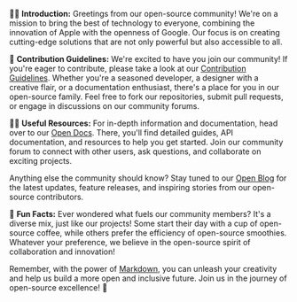 🙋‍♀️ **Introduction:**
Greetings from our open-source community! We're on a mission to bring the best of technology to everyone, combining the innovation of Apple with the openness of Google. Our focus is on creating cutting-edge solutions that are not only powerful but also accessible to all.

🌈 **Contribution Guidelines:**
We're excited to have you join our community! If you're eager to contribute, please take a look at our [Contribution Guidelines](guidelines.md). Whether you're a seasoned developer, a designer with a creative flair, or a documentation enthusiast, there's a place for you in our open-source family. Feel free to fork our repositories, submit pull requests, or engage in discussions on our community forums.

👩‍💻 **Useful Resources:**
For in-depth information and documentation, head over to our [Open Docs](link-to-docs). There, you'll find detailed guides, API documentation, and resources to help you get started. Join our community forum to connect with other users, ask questions, and collaborate on exciting projects.

Anything else the community should know? Stay tuned to our [Open Blog](link-to-blog) for the latest updates, feature releases, and inspiring stories from our open-source contributors.

🍿 **Fun Facts:**
Ever wondered what fuels our community members? It's a diverse mix, just like our projects! Some start their day with a cup of open-source coffee, while others prefer the efficiency of open-source smoothies. Whatever your preference, we believe in the open-source spirit of collaboration and innovation!

Remember, with the power of [Markdown](https://docs.github.com/github/writing-on-github/getting-started-with-writing-and-formatting-on-github/basic-writing-and-formatting-syntax), you can unleash your creativity and help us build a more open and inclusive future. Join us in the journey of open-source excellence! 🚀

